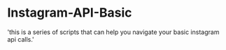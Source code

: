# Instagram-API-Basic
'this is a series of scripts that can help you navigate your basic instagram api calls.'
